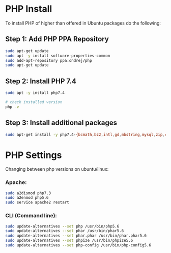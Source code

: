 # PHP Install

To install PHP of higher than offered in Ubuntu packages do the following:

## Step 1: Add PHP PPA Repository

```bash
sudo apt-get update
sudo apt -y install software-properties-common
sudo add-apt-repository ppa:ondrej/php
sudo apt-get update
```

## Step 2: Install PHP 7.4


```bash
sudo apt -y install php7.4

# check installed version
php -v
```

## Step 3: Install additional packages

```bash
sudo apt-get install -y php7.4-{bcmath,bz2,intl,gd,mbstring,mysql,zip,curl}
```

# PHP Settings

Changing between php versions on ubuntu/linux:

### Apache:

```bash
sudo a2dismod php7.3
sudo a2enmod php5.6
sudo service apache2 restart
```

### CLI (Command line):

```bash
sudo update-alternatives --set php /usr/bin/php5.6
sudo update-alternatives --set phar /usr/bin/phar5.6
sudo update-alternatives --set phar.phar /usr/bin/phar.phar5.6 
sudo update-alternatives --set phpize /usr/bin/phpize5.6
sudo update-alternatives --set php-config /usr/bin/php-config5.6
```
